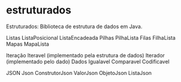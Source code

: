 estruturados
============

Estruturados: Biblioteca de estrutura de dados em Java.

Listas
	ListaPosicional
	ListaEncadeada
Pilhas
	PilhaLista
Filas
	FilhaLista
Mapas
	MapaLista

Iteração
	Iteravel (implementado pela estrutura de dados)
	Iterador (implementado pelo dado)
Dados
	Igualavel
	Comparavel
	Codificavel
	
JSON
	Json
	ConstrutorJson
	ValorJson
	ObjetoJson
	ListaJson
